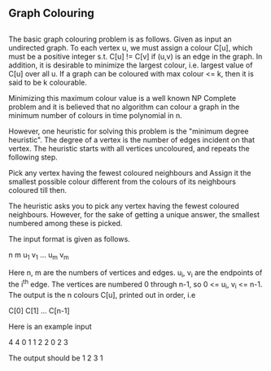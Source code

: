 ## Graph Colouring<h2>

The basic graph colouring problem is as follows. Given as input an undirected graph.  To each vertex u, we must assign a colour C[u], which must be a positive integer s.t. C[u] != C[v] if (u,v) is an edge in the graph.  In addition, it is desirable to minimize the largest colour, i.e. largest value of C[u] over all u.  If a graph can be coloured with max colour <= k, then it is said to be k colourable.

Minimizing this maximum colour value is a well known NP Complete problem and it is believed that no algorithm can
colour a graph in the minimum number of colours in time polynomial in n.

However, one heuristic for solving this problem is the "minimum degree heuristic". The degree of a vertex is the number of edges incident on that vertex.  The heuristic starts with all vertices uncoloured, and repeats the following step.

Pick any vertex having the fewest coloured neighbours and Assign it the smallest possible colour different from the colours of its neighbours coloured till then.

The heuristic asks you to pick any vertex having the fewest coloured
neighbours.  However, for the sake of getting a unique answer, the smallest numbered among these is picked.

The input format is given as follows.

n m
u<sub>1</sub> v<sub>1</sub>
...
u<sub>m</sub> v<sub>m</sub>

Here n, m are the numbers of vertices and edges.  u<sub>i</sub>, v<sub>i</sub> are the
endpoints of the i<sup>th</sup> edge.  The vertices are numbered 0 through n-1,
so 0 <= u<sub>i</sub>, v<sub>i</sub> <= n-1.  The output is the n colours C[u], printed
out in order, i.e

C[0] C[1] ... C[n-1]

Here is an example input

4 4
0 1
1 2
2 0
2 3

The output should be
1 2 3 1
